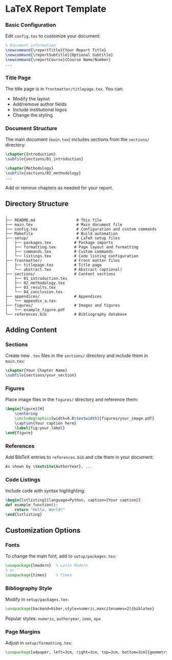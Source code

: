 # LaTeX Report Template


### Basic Configuration

Edit `config.tex` to customize your document:

```latex
% Document information
\newcommand{\reportTitle}{Your Report Title}
\newcommand{\reportSubtitle}{Optional Subtitle}
\newcommand{\reportCourse}{Course Name/Number}
...
```

### Title Page

The title page is in `frontmatter/titlepage.tex`. You can:
- Modify the layout
- Add/remove author fields
- Include institutional logos
- Change the styling

### Document Structure

The main document (`main.tex`) includes sections from the `sections/` directory:

```latex
\chapter{Introduction}
\subfile{sections/01_introduction}

\chapter{Methodology}
\subfile{sections/02_methodology}
...
```

Add or remove chapters as needed for your report.

## Directory Structure

```
.
├── README.md                  # This file
├── main.tex                   # Main document file
├── config.tex                 # Configuration and custom commands
├── Makefile                   # Build automation
├── setup/                     # LaTeX setup files
│   ├── packages.tex          # Package imports
│   ├── formatting.tex        # Page layout and formatting
│   ├── commands.tex          # Custom commands
│   └── listings.tex          # Code listing configuration
├── frontmatter/              # Front matter files
│   ├── titlepage.tex         # Title page
│   └── abstract.tex          # Abstract (optional)
├── sections/                 # Content sections
│   ├── 01_introduction.tex
│   ├── 02_methodology.tex
│   ├── 03_results.tex
│   └── 04_conclusion.tex
├── appendices/               # Appendices
│   └── appendix_a.tex
├── figures/                  # Images and figures
│   └── example_figure.pdf
└── references.bib            # Bibliography database
```

## Adding Content

### Sections

Create new `.tex` files in the `sections/` directory and include them in `main.tex`:

```latex
\chapter{Your Chapter Name}
\subfile{sections/your_section}
```

### Figures

Place image files in the `figures/` directory and reference them:

```latex
\begin{figure}[H]
    \centering
    \includegraphics[width=0.8\textwidth]{figures/your_image.pdf}
    \caption{Your caption here}
    \label{fig:your_label}
\end{figure}
```

### References

Add BibTeX entries to `references.bib` and cite them in your document:

```latex
As shown by \textcite{AuthorYear}, ...
```

### Code Listings

Include code with syntax highlighting:

```latex
\begin{lstlisting}[language=Python, caption={Your caption}]
def example_function():
    return "Hello, World!"
\end{lstlisting}
```

## Customization Options

### Fonts

To change the main font, add to `setup/packages.tex`:

```latex
\usepackage{lmodern}  % Latin Modern
% or
\usepackage{times}    % Times
```

### Bibliography Style

Modify in `setup/packages.tex`:

```latex
\usepackage[backend=biber,style=numeric,maxcitenames=2]{biblatex}
```

Popular styles: `numeric`, `authoryear`, `ieee`, `apa`

### Page Margins

Adjust in `setup/formatting.tex`:

```latex
\usepackage[a4paper, left=3cm, right=3cm, top=3cm, bottom=3cm]{geometry}
```

